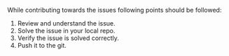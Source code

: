 While contributing towards the issues following points should be followed:
1) Review and understand the issue.
2) Solve the issue in your local repo.
3) Verify the issue is solved correctly.
4) Push it to the git.
